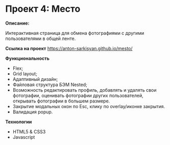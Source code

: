 # Проект 4: Место

**Описание:**

Интерактивная страница для обмена фотографиями с другими пользователями в общей ленте.

**Ссылка на проект**
https://anton-sarkisyan.github.io/mesto/

**Функциональность**

* Flex;
* Grid layout;
* Адаптивный дизайн;
* Файловая структура БЭМ Nested;
* Возможность редактировать профиль, добавлять и удалять свои фотографии, оценивать фотографии других пользователей, открывать фотографии в большем размере.
* Закрытие модальных окон по Esc, клику по overlay/иконке закрытия. 
* Валидация popup. 

**Технологии**

* HTML5 & CSS3
* Javascript

